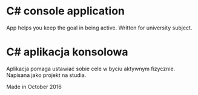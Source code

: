 # C# console application
App helps you keep the goal in being active.
Written for university subject.

# C# aplikacja konsolowa
Aplikacja pomaga ustawiać sobie cele w byciu aktywnym fizycznie.
Napisana jako projekt na studia.

Made in October 2016
